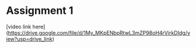 # Assignment 1

[video link here] (https://drive.google.com/file/d/1My_MKpENbpRtwL3mZP98oH4rVirkDIdg/view?usp=drive_link)
